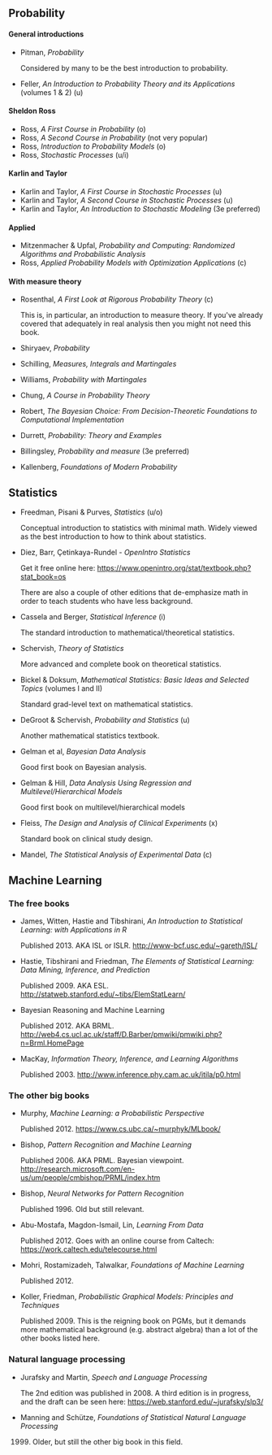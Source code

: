 
## Probability

#### General introductions

- Pitman, *Probability*

  Considered by many to be the best introduction to probability.

- Feller, *An Introduction to Probability Theory and its Applications* (volumes 1 & 2) (u)

#### Sheldon Ross
- Ross, *A First Course in Probability* (o)
- Ross, *A Second Course in Probability* (not very popular)
- Ross, *Introduction to Probability Models* (o)
- Ross, *Stochastic Processes* (u/i)

#### Karlin and Taylor
- Karlin and Taylor, *A First Course in Stochastic Processes* (u)
- Karlin and Taylor, *A Second Course in Stochastic Processes* (u)
- Karlin and Taylor, *An Introduction to Stochastic Modeling* (3e preferred)

#### Applied
- Mitzenmacher & Upfal, *Probability and Computing: Randomized Algorithms and Probabilistic Analysis*
- Ross, *Applied Probability Models with Optimization Applications* (c)

#### With measure theory

- Rosenthal, *A First Look at Rigorous Probability Theory* (c)

  This is, in particular, an introduction to measure theory. If you've already covered that adequately in real analysis then you might not need this book.

- Shiryaev, *Probability*
- Schilling, *Measures, Integrals and Martingales*
- Williams, *Probability with Martingales*
- Chung, *A Course in Probability Theory*
- Robert, *The Bayesian Choice: From Decision-Theoretic Foundations to Computational Implementation*
- Durrett, *Probability: Theory and Examples*
- Billingsley, *Probability and measure* (3e preferred)
- Kallenberg, *Foundations of Modern Probability*

## Statistics

- Freedman, Pisani & Purves, *Statistics* (u/o)

  Conceptual introduction to statistics with minimal math. Widely viewed as the best introduction to how to think about statistics.

- Diez, Barr, Çetinkaya-Rundel - *OpenIntro Statistics*

  Get it free online here: https://www.openintro.org/stat/textbook.php?stat_book=os

  There are also a couple of other editions that de-emphasize math in order to teach students who have less background.

- Cassela and Berger, *Statistical Inference* (i)

  The standard introduction to mathematical/theoretical statistics.

- Schervish, *Theory of Statistics*

  More advanced and complete book on theoretical statistics.

- Bickel & Doksum, *Mathematical Statistics: Basic Ideas and Selected Topics* (volumes I and II)

  Standard grad-level text on mathematical statistics.

- DeGroot & Schervish, *Probability and Statistics* (u)

  Another mathematical statistics textbook.

- Gelman et al, *Bayesian Data Analysis*

  Good first book on Bayesian analysis.

- Gelman & Hill, *Data Analysis Using Regression and Multilevel/Hierarchical Models*

  Good first book on multilevel/hierarchical models

- Fleiss, *The Design and Analysis of Clinical Experiments* (x)

  Standard book on clinical study design.

- Mandel, *The Statistical Analysis of Experimental Data* (c)

## Machine Learning

### The free books

* James, Witten, Hastie and Tibshirani, *An Introduction to Statistical Learning: with Applications in R*

  Published 2013. AKA ISL or ISLR.
  http://www-bcf.usc.edu/~gareth/ISL/

* Hastie, Tibshirani and Friedman, *The Elements of Statistical Learning: Data Mining, Inference, and Prediction*

  Published 2009. AKA ESL.
  http://statweb.stanford.edu/~tibs/ElemStatLearn/

* Bayesian Reasoning and Machine Learning

  Published 2012. AKA BRML.
  http://web4.cs.ucl.ac.uk/staff/D.Barber/pmwiki/pmwiki.php?n=Brml.HomePage

* MacKay, *Information Theory, Inference, and Learning Algorithms*
  
  Published 2003.
  http://www.inference.phy.cam.ac.uk/itila/p0.html

### The other big books

* Murphy, *Machine Learning: a Probabilistic Perspective*

  Published 2012.
  https://www.cs.ubc.ca/~murphyk/MLbook/

* Bishop, *Pattern Recognition and Machine Learning*

  Published 2006. AKA PRML. Bayesian viewpoint.
  http://research.microsoft.com/en-us/um/people/cmbishop/PRML/index.htm

* Bishop, *Neural Networks for Pattern Recognition*

  Published 1996. Old but still relevant.

* Abu-Mostafa, Magdon-Ismail, Lin, *Learning From Data*

  Published 2012. Goes with an online course from Caltech: https://work.caltech.edu/telecourse.html

* Mohri, Rostamizadeh, Talwalkar, *Foundations of Machine Learning*

  Published 2012.

* Koller, Friedman, *Probabilistic Graphical Models: Principles and Techniques*

  Published 2009. This is the reigning book on PGMs, but it demands more mathematical background (e.g. abstract algebra) than a lot of the other books listed here.

### Natural language processing

* Jurafsky and Martin, *Speech and Language Processing*

  The 2nd edition was published in 2008. A third edition is in progress, and the draft can be seen here: https://web.stanford.edu/~jurafsky/slp3/

* Manning and Schütze, *Foundations of Statistical Natural Language Processing*

  1999. Older, but still the other big book in this field.
